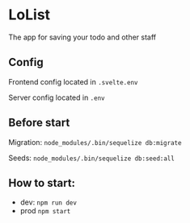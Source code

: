 # LoList
The app for saving your todo and other staff

## Config

Frontend config located in `.svelte.env`

Server config located in `.env`

## Before start

Migration:
```node_modules/.bin/sequelize db:migrate```

Seeds:
```node_modules/.bin/sequelize db:seed:all```

## How to start:

- dev:
`npm run dev`
- prod
`npm start`
